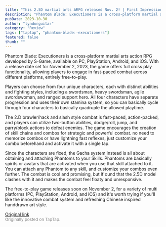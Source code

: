 ```yaml
---
title: "This 2.5D martial arts ARPG released Nov. 2! | First Impressions - Phantom Blade: Executioners"
description: "Phantom Blade: Executioners is a cross-platform martial arts action RPG developed by S-Game, available on PC, PlayStation, Android, and iOS. With a release date set for November 2, 2023, the game offers full cross play functionality, allowing players to engage in fast-paced combat across different platforms, entirely free-to-play."
pubDate: 2023-10-30
author: "lyndonguitar"
category: "Review"
tags: ["taptap", "phantom-blade:-executioners"]
featured: false
thumb: ""
---
```


Phantom Blade: Executioners is a cross-platform martial arts action RPG developed by S-Game, available on PC, PlayStation, Android, and iOS. With a release date set for November 2, 2023, the game offers full cross play functionality, allowing players to engage in fast-paced combat across different platforms, entirely free-to-play.

Players can choose from four unique characters, each with distinct abilities and fighting styles, including a swordsman, heavy swordsman, agile swordswoman, and ranged support hero. All four characters have separate progression and uses their own stamina system, so you can basically cycle through four characters to basically quadruple the allowed playtime.

The 2.D brawler/hack and slash style combat is fast-paced, action-packed, and players can utilize two-button abilities, dodge/roll, jump, and parry/block actions to defeat enemies. The game encourages the creation of skill chains and combos for strategic and powerful combat. no need to memorize combos or have lightning fast reflexes, just customize your combo beforehand and activate it with a single tap.

Since the characters are fixed, the Gacha system instead is all about obtaining and attaching Phantoms to your Skills. Phantoms are basically spirits or avatars that are activated when you use that skill attached to it. You can attach any Phantom to any skill, and customize your combos even further. The combat is cool and promising, but If ound that the 2.5D model clashes with it and makes the combat feel floaty and unresponsive.

The free-to-play game releases soon on November 2, for a variety of multi platforms (PC, PlayStation, Android, and iOS) and it's worth trying if you'll like the innovative combat system and refreshing Chinese inspired handdrawn art style.

[Original link](https://www.taptap.io/post/6489732)<br><span style="font-size: 0.95em; color: #888;">Originally posted on TapTap.</span>

